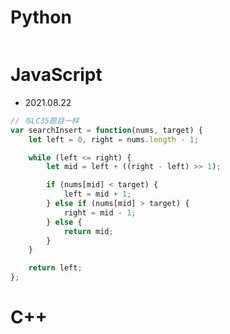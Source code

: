 # Python 

```py
```

# JavaScript

- 2021.08.22

```js
// 与LC35题目一样
var searchInsert = function(nums, target) {
    let left = 0, right = nums.length - 1;

    while (left <= right) {
        let mid = left + ((right - left) >> 1);

        if (nums[mid] < target) {
            left = mid + 1;
        } else if (nums[mid] > target) {
            right = mid - 1;
        } else {
            return mid;
        }
    }

    return left;
};
```

# C++

```cpp
```